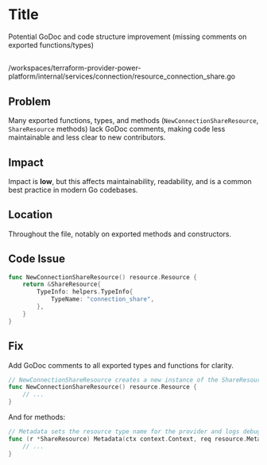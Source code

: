 # Title

Potential GoDoc and code structure improvement (missing comments on exported functions/types)

##

/workspaces/terraform-provider-power-platform/internal/services/connection/resource_connection_share.go

## Problem

Many exported functions, types, and methods (`NewConnectionShareResource`, `ShareResource` methods) lack GoDoc comments, making code less maintainable and less clear to new contributors.

## Impact

Impact is **low**, but this affects maintainability, readability, and is a common best practice in modern Go codebases.

## Location

Throughout the file, notably on exported methods and constructors.

## Code Issue

```go
func NewConnectionShareResource() resource.Resource {
	return &ShareResource{
		TypeInfo: helpers.TypeInfo{
			TypeName: "connection_share",
		},
	}
}
```

## Fix

Add GoDoc comments to all exported types and functions for clarity.

```go
// NewConnectionShareResource creates a new instance of the ShareResource for managing connection shares.
func NewConnectionShareResource() resource.Resource {
	// ...
}
```

And for methods:

```go
// Metadata sets the resource type name for the provider and logs debug information.
func (r *ShareResource) Metadata(ctx context.Context, req resource.MetadataRequest, resp *resource.MetadataResponse) {
	// ...
}
```
